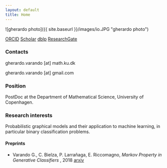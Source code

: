 ```yaml
---
layout: default
title: Home
---
```


![gherardo photo]({{ site.baseurl }}/images/io.JPG "gherardo photo")

[ORCID](https://orcid.org/0000-0002-6708-1103) 
[Scholar](https://scholar.google.es/citations?user=ALjiTg0AAAAJ)
[dblp](https://dblp1.uni-trier.de/pers/hd/v/Varando:Gherardo)
[ResearchGate](https://www.researchgate.net/profile/Gherardo_Varando)

### Contacts

gherardo.varando [at] math.ku.dk

gherardo.varando [at] gmail.com

### Position

PostDoc at the Department of Mathematical Science, University of
Copenhagen. 


### Research interests 

Probabilistic graphical models and their application to machine learning, in
particular binary classification problems.

#### Preprints 

-  Varando G., C. Bielza, P. Larrañaga, E. Riccomagno, 
   *Markov Property in Generative Classifiers* ,
    2018  [arxiv](https://arxiv.org/abs/1811.04759) 
